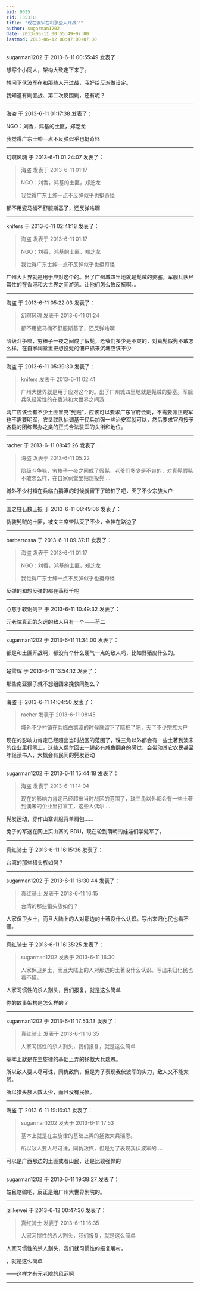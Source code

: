 ```yaml
---
aid: 9025
zid: 135310
title: "现在澳宋在和那些人开战？"
author: sugarman1202
date: 2013-06-11 00:55:49+07:00
lastmod: 2013-06-12 00:47:00+07:00
---
```


sugarman1202 于 2013-6-11 00:55:49 发表了：

想写个小同人，架构大致定下来了。

想问下伏波军在和那些人开过战，我好给反派做设定。

我知道有剿匪战、第二次反围剿，还有呢？

---

海盗 于 2013-6-11 01:17:38 发表了：

NGO：刘香，鸿基的土匪，郑芝龙

我觉得广东士绅一点不反弹似乎也挺奇怪

---

幻暝风魂 于 2013-6-11 01:24:07 发表了：

> 海盗 发表于 2013-6-11 01:17
>
> NGO：刘香，鸿基的土匪，郑芝龙
>
> 我觉得广东士绅一点不反弹似乎也挺奇怪

都不用瓷马桶不舒服斯基了，还反弹啥啊

---

knifers 于 2013-6-11 02:41:18 发表了：

> 海盗 发表于 2013-6-11 01:17
>
> NGO：刘香，鸿基的土匪，郑芝龙
>
> 我觉得广东士绅一点不反弹似乎也挺奇怪

广州大世界就是用于应对这个的。出了广州城四里地就是髡贼的要塞。军舰兵队经常性的在香港和大世界之间游荡。让他们怎么敢反抗啊。。

---

海盗 于 2013-6-11 05:22:03 发表了：

> 幻暝风魂 发表于 2013-6-11 01:24
>
> 都不用瓷马桶不舒服斯基了，还反弹啥啊

阶级斗争嘛，穷棒子一夜之间成了假髡，老爷们多少是不爽的，对真髡假髡不敢怎么样，在自家祠堂里把想投髡的佃户抓来沉塘应该不少

---

海盗 于 2013-6-11 05:39:30 发表了：

> knifers 发表于 2013-6-11 02:41
>
> 广州大世界就是用于应对这个的。出了广州城四里地就是髡贼的要塞。军舰兵队经常性的在香港和大世界之间游 ...

两广应该会有不少土匪冒充“髡贼”，应该可以要求广东官府会剿，不需要派正规军也不需要明军，农垦联队抽调基干民兵加强一些治安军就可以，然后要求官府授予各县的团练帮办之类的正式合法驻军的头衔和地位。

---

racher 于 2013-6-11 08:45:26 发表了：

> 海盗 发表于 2013-6-11 05:22
>
> 阶级斗争嘛，穷棒子一夜之间成了假髡，老爷们多少是不爽的，对真髡假髡不敢怎么样，在自家祠堂里把想投髡 ...

城外不少村镇在兵临白鹅潭的时候就留下了暗桩了吧，灭了不少宗族大户

---

国之柱石数王振 于 2013-6-11 08:49:06 发表了：

伪装髡贼的土匪，被文主席带队灭了不少，全挂在路边了

---

barbarrossa 于 2013-6-11 09:37:11 发表了：

> 海盗 发表于 2013-6-11 01:17
>
> NGO：刘香，鸿基的土匪，郑芝龙
>
> 我觉得广东士绅一点不反弹似乎也挺奇怪

反弹的和想反弹的都在荡秋千呢

---

心慈手软谢列平 于 2013-6-11 10:49:32 发表了：

元老院真正的永远的敌人只有一个——苟二

---

sugarman1202 于 2013-6-11 11:34:00 发表了：

都是和土匪开战啊，都没有个什么硬气一点的敌人吗，比如野猪皮什么的。

---

楚雪辉 于 2013-6-11 13:54:12 发表了：

那些南亚猴子就不想组团来挽救同胞么？

---

海盗 于 2013-6-11 14:04:50 发表了：

> racher 发表于 2013-6-11 08:45
>
> 城外不少村镇在兵临白鹅潭的时候就留下了暗桩了吧，灭了不少宗族大户

现在的影响力肯定已经超出当时战区的范围了，珠三角以外都会有一些土著到澳宋的企业里打零工，这些人偶尔回去一趟必有咸鱼翻身的感觉，会带动其它农民甚至年轻读书人，大概会有民间的髡发运动

---

sugarman1202 于 2013-6-11 15:44:18 发表了：

> 海盗 发表于 2013-6-11 14:04
>
> 现在的影响力肯定已经超出当时战区的范围了，珠三角以外都会有一些土著到澳宋的企业里打零工，这些人偶尔 ...

髡发运动，穿作山寨训服背单肩包……

兔子的军迷在网上买山寨的 BDU，现在轮到萌朝的娃娃们学髡军了。

---

真红骑士 于 2013-6-11 16:15:36 发表了：

台湾的那些猎头族如何？

---

sugarman1202 于 2013-6-11 16:30:44 发表了：

> 真红骑士 发表于 2013-6-11 16:15
>
> 台湾的那些猎头族如何？

人家保卫乡土，而且大陆上的人对那边的土著没什么认识。写出来归化民也看不懂。

---

真红骑士 于 2013-6-11 16:35:25 发表了：

> sugarman1202 发表于 2013-6-11 16:30
>
> 人家保卫乡土，而且大陆上的人对那边的土著没什么认识。写出来归化民也看不懂。

人家习惯性的杀人割头，我们报复，就是这么简单

你的故事架构是怎么样的？

---

sugarman1202 于 2013-6-11 17:53:13 发表了：

> 真红骑士 发表于 2013-6-11 16:35
>
> 人家习惯性的杀人割头，我们报复，就是这么简单

基本上就是在主旋律的基础上弄的拯救大兵瑞恩。

所以敌人要人尽可诛，同仇敌忾，但是为了表现我伏波军的实力，敌人又不能太弱。

所以猎头族人数太少，而且没有民愤。

---

海盗 于 2013-6-11 19:16:03 发表了：

> sugarman1202 发表于 2013-6-11 17:53
>
> 基本上就是在主旋律的基础上弄的拯救大兵瑞恩。
>
> 所以敌人要人尽可诛，同仇敌忾，但是为了表现我伏波军的 ...

可以是广西那边的土匪或者山民，还是比较强悍的

---

sugarman1202 于 2013-6-11 19:38:27 发表了：

姑且瞎编吧，反正是给广州大世界剧院的。

---

jzlikewei 于 2013-6-12 00:47:36 发表了：

> 真红骑士 发表于 2013-6-11 16:35
>
> 人家习惯性的杀人割头，我们报复，就是这么简单

人家习惯性的杀人割头，我们就习惯性的报复屠村，

，就是这么简单

——这样才有元老院的风范啊

---
